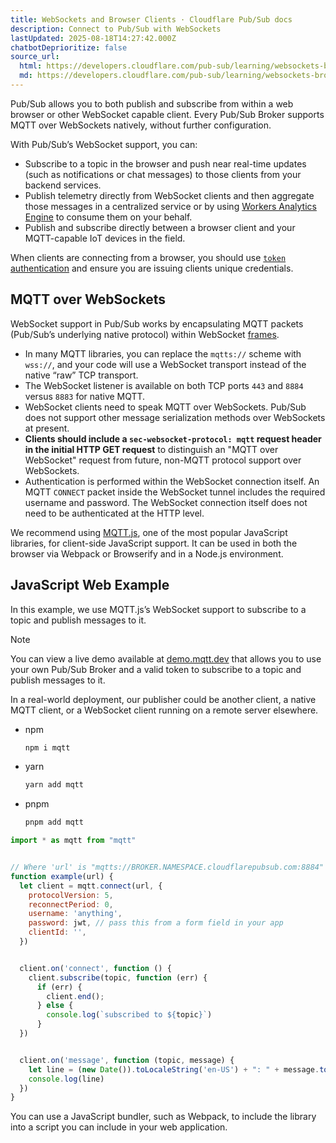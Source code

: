 ```yaml
---
title: WebSockets and Browser Clients · Cloudflare Pub/Sub docs
description: Connect to Pub/Sub with WebSockets
lastUpdated: 2025-08-18T14:27:42.000Z
chatbotDeprioritize: false
source_url:
  html: https://developers.cloudflare.com/pub-sub/learning/websockets-browsers/
  md: https://developers.cloudflare.com/pub-sub/learning/websockets-browsers/index.md
---
```


Pub/Sub allows you to both publish and subscribe from within a web browser or other WebSocket capable client. Every Pub/Sub Broker supports MQTT over WebSockets natively, without further configuration.

With Pub/Sub’s WebSocket support, you can:

* Subscribe to a topic in the browser and push near real-time updates (such as notifications or chat messages) to those clients from your backend services.
* Publish telemetry directly from WebSocket clients and then aggregate those messages in a centralized service or by using [Workers Analytics Engine](https://blog.cloudflare.com/workers-analytics-engine/) to consume them on your behalf.
* Publish and subscribe directly between a browser client and your MQTT-capable IoT devices in the field.

When clients are connecting from a browser, you should use [`token` authentication](https://developers.cloudflare.com/pub-sub/platform/authentication-authorization/) and ensure you are issuing clients unique credentials.

## MQTT over WebSockets

WebSocket support in Pub/Sub works by encapsulating MQTT packets (Pub/Sub’s underlying native protocol) within WebSocket [frames](https://developer.mozilla.org/en-US/docs/Web/API/WebSockets_API/Writing_WebSocket_servers#exchanging_data_frames).

* In many MQTT libraries, you can replace the `mqtts://` scheme with `wss://`, and your code will use a WebSocket transport instead of the native “raw” TCP transport.
* The WebSocket listener is available on both TCP ports `443` and `8884` versus `8883` for native MQTT.
* WebSocket clients need to speak MQTT over WebSockets. Pub/Sub does not support other message serialization methods over WebSockets at present.
* **Clients should include a `sec-websocket-protocol: mqtt` request header in the initial HTTP GET request** to distinguish an "MQTT over WebSocket" request from future, non-MQTT protocol support over WebSockets.
* Authentication is performed within the WebSocket connection itself. An MQTT `CONNECT` packet inside the WebSocket tunnel includes the required username and password. The WebSocket connection itself does not need to be authenticated at the HTTP level.

We recommend using [MQTT.js](https://github.com/mqttjs/MQTT.js), one of the most popular JavaScript libraries, for client-side JavaScript support. It can be used in both the browser via Webpack or Browserify and in a Node.js environment.

## JavaScript Web Example

In this example, we use MQTT.js’s WebSocket support to subscribe to a topic and publish messages to it.

Note

You can view a live demo available at [demo.mqtt.dev](http://demo.mqtt.dev) that allows you to use your own Pub/Sub Broker and a valid token to subscribe to a topic and publish messages to it.

In a real-world deployment, our publisher could be another client, a native MQTT client, or a WebSocket client running on a remote server elsewhere.

* npm

  ```sh
  npm i mqtt
  ```

* yarn

  ```sh
  yarn add mqtt
  ```

* pnpm

  ```sh
  pnpm add mqtt
  ```

```js
import * as mqtt from "mqtt"


// Where 'url' is "mqtts://BROKER.NAMESPACE.cloudflarepubsub.com:8884"
function example(url) {
  let client = mqtt.connect(url, {
    protocolVersion: 5,
    reconnectPeriod: 0,
    username: 'anything',
    password: jwt, // pass this from a form field in your app
    clientId: '',
  })


  client.on('connect', function () {
    client.subscribe(topic, function (err) {
      if (err) {
        client.end();
      } else {
        console.log(`subscribed to ${topic}`)
      }
  })


  client.on('message', function (topic, message) {
    let line = (new Date()).toLocaleString('en-US') + ": " + message.toString() + "\n";
    console.log(line)
  })
}
```

You can use a JavaScript bundler, such as Webpack, to include the library into a script you can include in your web application.
